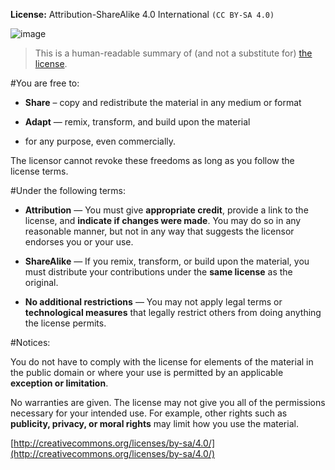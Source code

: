 **License:** Attribution-ShareAlike 4.0 International `(CC BY-SA 4.0)`

![image](http://i.creativecommons.org/l/by-sa/4.0/88x31.png)

> This is a human-readable summary of (and not a substitute for) [the license](http://creativecommons.org/licenses/by-sa/4.0/legalcode).

#You are free to:

- **Share** – copy and redistribute the material in any medium or format

- **Adapt** — remix, transform, and build upon the material

- for any purpose, even commercially.

The licensor cannot revoke these freedoms as long as you follow the license terms.

#Under the following terms:

- **Attribution** — You must give **appropriate credit**, provide a link to the license, and **indicate if changes were made**. You may do so in any reasonable manner, but not in any way that suggests the licensor endorses you or your use.

- **ShareAlike** — If you remix, transform, or build upon the material, you must distribute your contributions under the **same license** as the original.

- **No additional restrictions** — You may not apply legal terms or **technological measures** that legally restrict others from doing anything the license permits.

#Notices:

You do not have to comply with the license for elements of the material in the public domain or where your use is permitted by an applicable **exception or limitation**.

No warranties are given. The license may not give you all of the permissions necessary for your intended use. For example, other rights such as **publicity, privacy, or moral rights** may limit how you use the material.

[http://creativecommons.org/licenses/by-sa/4.0/](http://creativecommons.org/licenses/by-sa/4.0/)
